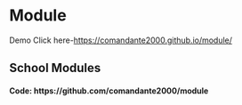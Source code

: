 # Module
Demo Click here-https://comandante2000.github.io/module/
<div>
<h2>School Modules
  </h2>
  <h4>
Code: https://github.com/comandante2000/module
  </h4>
</div>
